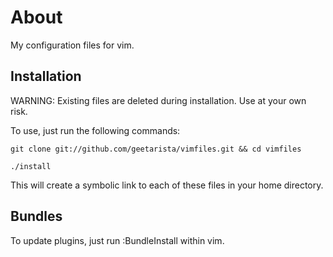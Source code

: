 # About

My configuration files for vim.

## Installation

WARNING: Existing files are deleted during installation. Use at your own risk.

To use, just run the following commands:

    git clone git://github.com/geetarista/vimfiles.git && cd vimfiles

    ./install

This will create a symbolic link to each of these files in your home directory.

## Bundles

To update plugins, just run :BundleInstall within vim.


